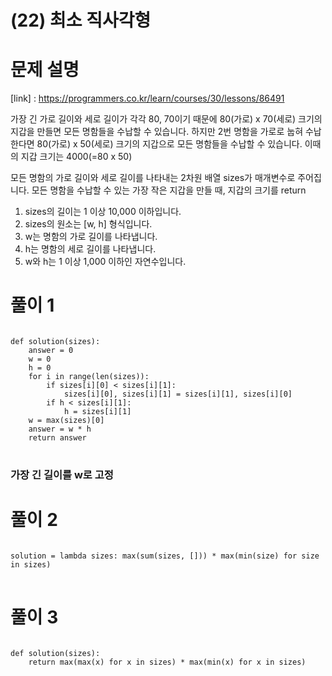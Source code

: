 # (22) 최소 직사각형
# 문제 설명
[link] : https://programmers.co.kr/learn/courses/30/lessons/86491

가장 긴 가로 길이와 세로 길이가 각각 80, 70이기 때문에 80(가로) x 70(세로) 크기의 지갑을 만들면 모든 명함들을 수납할 수 있습니다. 하지만 2번 명함을 가로로 눕혀 수납한다면 80(가로) x 50(세로) 크기의 지갑으로 모든 명함들을 수납할 수 있습니다. 이때의 지갑 크기는 4000(=80 x 50)

모든 명함의 가로 길이와 세로 길이를 나타내는 2차원 배열 sizes가 매개변수로 주어집니다. 모든 명함을 수납할 수 있는 가장 작은 지갑을 만들 때, 지갑의 크기를 return
1. sizes의 길이는 1 이상 10,000 이하입니다.
2. sizes의 원소는 [w, h] 형식입니다.
3. w는 명함의 가로 길이를 나타냅니다.
4. h는 명함의 세로 길이를 나타냅니다.
5. w와 h는 1 이상 1,000 이하인 자연수입니다.
# 풀이 1
<pre>
<code>
def solution(sizes):
    answer = 0
    w = 0
    h = 0
    for i in range(len(sizes)):
        if sizes[i][0] < sizes[i][1]:
            sizes[i][0], sizes[i][1] = sizes[i][1], sizes[i][0]
        if h < sizes[i][1]:
            h = sizes[i][1]
    w = max(sizes)[0]
    answer = w * h
    return answer
</code>
</pre>
### 가장 긴 길이를 w로 고정
# 풀이 2
<pre>
<code>
solution = lambda sizes: max(sum(sizes, [])) * max(min(size) for size in sizes)
</code>
</pre>
# 풀이 3
<pre>
<code>
def solution(sizes):
    return max(max(x) for x in sizes) * max(min(x) for x in sizes)
</code>
</pre>